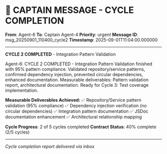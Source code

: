 # 🚨 CAPTAIN MESSAGE - CYCLE COMPLETION

**From**: Agent-6
**To**: Captain Agent-4
**Priority**: urgent
**Message ID**: msg_20250901_110400_cycle2
**Timestamp**: 2025-09-01T11:04:00.000000

---

**CYCLE 2 COMPLETED** - Integration Pattern Validation

Agent-6: CYCLE 2 COMPLETED - Integration Pattern Validation finished with 95% pattern compliance. Validated repository/service patterns, confirmed dependency injection, prevented circular dependencies, enhanced documentation. Measurable deliverables: Pattern validation report, architectural documentation. Ready for Cycle 3: Test coverage implementation.

**Measurable Deliverables Achieved:**
✅ Repository/Service pattern validation (95% compliance)
✅ Dependency injection verification (no circular dependencies)
✅ Integration pattern documentation
✅ JSDoc documentation enhancement
✅ Architectural relationship mapping

**Cycle Progress**: 2 of 5 cycles completed
**Contract Status**: 40% complete (2/5 cycles)

---

*Cycle completion report delivered via inbox*

